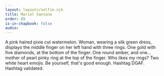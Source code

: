 ```yaml
---
layout: layouts/selfie.njk
title: Mariel Santana
order: 89
is-in-chapbook: false
audio:
---
```


A pink haired pixie cut watermelon. Woman, wearing a silk green dress, displays the middle finger on her left hand with three rings. One gold with five diamonds, at the bottom of the finger. One round amber, and one… mother of pearl pinky ring at the top of the finger. Who likes my rings? Two white heart emojis. Be yourself, that's good enough. Hashtag DGAF. Hashtag validated.
